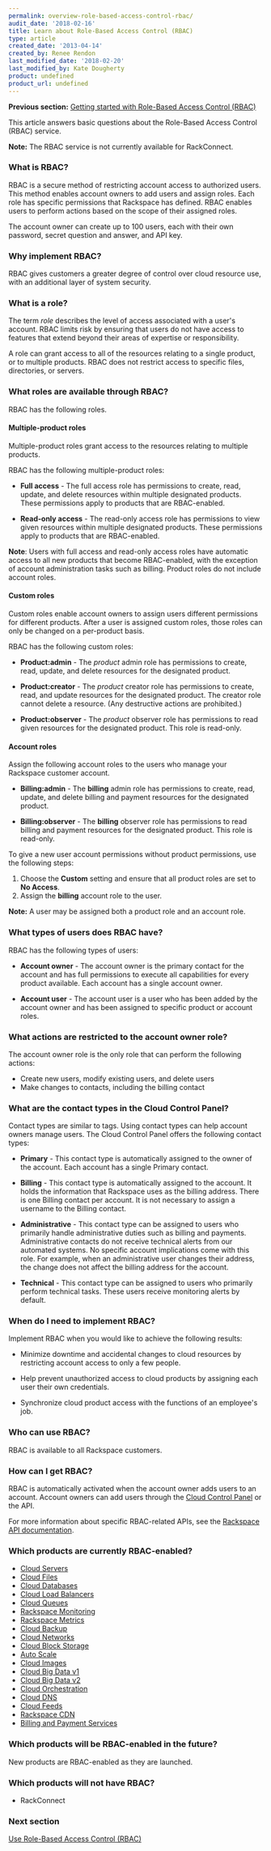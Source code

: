 ```yaml
---
permalink: overview-role-based-access-control-rbac/
audit_date: '2018-02-16'
title: Learn about Role-Based Access Control (RBAC)
type: article
created_date: '2013-04-14'
created_by: Renee Rendon
last_modified_date: '2018-02-20'
last_modified_by: Kate Dougherty
product: undefined
product_url: undefined
---
```


**Previous section:** [Getting started with Role-Based Access Control (RBAC)](/how-to/getting-started-with-role-based-access-control-rbac)  

This article answers basic questions about the Role-Based Access Control (RBAC) service.

**Note:** The RBAC service is not currently available for RackConnect.

### What is RBAC?

RBAC is a secure method of restricting account access to authorized
users. This method enables account owners to add users and assign roles.
Each role has specific permissions that Rackspace has defined.
RBAC enables users to perform actions based on the scope of their
assigned roles.

The account owner can create up to 100 users, each with
their own password, secret question and answer, and API key.

### Why implement RBAC?

RBAC gives customers a greater degree of control over cloud resource use, with an additional layer of system security.

### What is a role?

The term *role* describes the level of access associated with a user's account. RBAC limits risk by ensuring that users do not have access to features that extend beyond their areas of expertise or responsibility.

A role can grant access to all of the resources relating to a single product, or to multiple products. RBAC does not restrict access to specific files,
directories, or servers.

### What roles are available through RBAC?

RBAC has the following roles.

#### Multiple-product roles

Multiple-product roles grant access to the resources relating to multiple products.

RBAC has the following multiple-product roles:

-   **Full access** - The full access role has permissions to
    create, read, update, and delete resources within multiple
    designated products. These permissions apply
    to products that are RBAC-enabled.

-   **Read-only access** - The read-only access role has permissions to
    view given resources within multiple designated products. These permissions apply to products that are RBAC-enabled.

**Note**: Users with full access and read-only access roles have
automatic access to all new products that become RBAC-enabled, with the
exception of account administration tasks such as billing. Product roles
do not include account roles.

#### Custom roles

Custom roles enable account owners to assign users different permissions for different products. After a user is assigned custom roles, those roles can only be changed on a per-product basis.

RBAC has the following custom roles:

-   **Product:admin** - The *product* admin role has permissions to
    create, read, update, and delete resources for the designated
    product.

-   **Product:creator** - The *product* creator role has permissions to
    create, read, and update resources for the designated product. The creator role cannot delete a resource. (Any destructive actions are prohibited.)

-   **Product:observer** - The *product* observer role has permissions to
    read given resources for the designated product. This role is read-only.

#### Account roles

Assign the following account roles to the users who manage your Rackspace
customer account.

-   **Billing:admin** - The **billing** admin role has
    permissions to create, read, update, and delete billing and
    payment resources for the designated product.

-   **Billing:observer** - The **billing** observer role has
    permissions to read billing and payment resources for the
    designated product. This role is read-only.

To give a new user account permissions without product permissions, use the following steps:

1. Choose the **Custom** setting and ensure that all product roles are set to
   **No Access**.
2. Assign the **billing** account role to the user.

**Note:** A user may be assigned both a product role and an account role.

### What types of users does RBAC have?

RBAC has the following types of users:

-   **Account owner** - The account owner is the primary contact for the
    account and has full permissions to execute all capabilities for
    every product available. Each account has a single account owner.

-   **Account user** - The account user is a user who has been added by
    the account owner and has been assigned to specific product or
    account roles.

### What actions are restricted to the account owner role?

The account owner role is the only role that can perform the following actions:

-   Create new users, modify existing users, and delete users
-   Make changes to contacts, including the billing contact

### What are the contact types in the Cloud Control Panel?

Contact types are similar to tags. Using contact types can help account owners manage users. The Cloud Control Panel offers the following contact types:

-   **Primary** - This contact type is automatically assigned to the
    owner of the account. Each account has a single Primary contact.

-   **Billing** - This contact type is automatically assigned to
    the account. It holds the information that Rackspace uses as
    the billing address. There is one Billing contact per account.
    It is not necessary to assign a username to the Billing contact.

-   **Administrative** - This contact type can be assigned to users who
    primarily handle administrative duties such as billing
    and payments. Administrative contacts do not receive technical
    alerts from our automated systems. No specific account implications
    come with this role. For example, when an administrative user changes
    their address, the change does not affect the billing address for the
    account.

-   **Technical** - This contact type can be assigned to users who
    primarily perform technical tasks. These users receive monitoring
    alerts by default.

### When do I need to implement RBAC?

Implement RBAC when you would like to achieve the following results:

-   Minimize downtime and accidental changes to cloud resources by restricting account access to only a few people.

-   Help prevent unauthorized access to cloud products by assigning each user their own credentials.

-   Synchronize cloud product access with the functions of an employee's job.

### Who can use RBAC?

RBAC is available to all Rackspace customers.

### How can I get RBAC?

RBAC is automatically activated when the account owner adds users to an account. Account owners can add users
through the [Cloud Control Panel](https://mycloud.rackspace.com/) or the API.

For more information about specific RBAC-related APIs, see the [Rackspace
API documentation](https://developer.rackspace.com/docs/).

### Which products are currently RBAC-enabled?

-   [Cloud Servers](/how-to/cloud-servers)
-   [Cloud Files](/how-to/cloud-files)
-   [Cloud Databases](/how-to/cloud-databases)
-   [Cloud Load Balancers](/how-to/cloud-load-balancers)
-   [Cloud Queues](/how-to/cloud-queues)
-   [Rackspace Monitoring](/how-to/cloud-monitoring)
-   [Rackspace Metrics](/how-to/rackspace-metrics)
-   [Cloud Backup](/how-to/cloud-backup)
-   [Cloud Networks](/how-to/cloud-networks)
-   [Cloud Block Storage](/how-to/cloud-block-storage)
-   [Auto Scale](/how-to/rackspace-auto-scale)
-   [Cloud Images](/how-to/cloud-images)
-   [Cloud Big Data v1](/how-to/cloud-big-data)
-   [Cloud Big Data v2](/how-to/cloud-big-data)
-   [Cloud Orchestration](/how-to/cloud-orchestration)
-   [Cloud DNS](/how-to/cloud-dns)
-   [Cloud Feeds](/how-to/cloud-feeds-overview)
-   [Rackspace CDN](/how-to/rackspace-cdn)
-   [Billing and Payment Services](/how-to/rackspace-billing-faq)

### Which products will be RBAC-enabled in the future?

New products are RBAC-enabled as they are launched.

### Which products will not have RBAC?

-   RackConnect

### Next section

[Use Role-Based Access Control (RBAC)](/how-to/managing-role-based-access-control-rbac)
